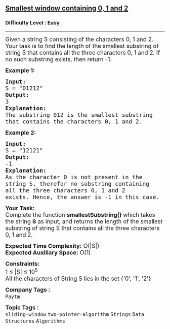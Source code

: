<h2><a href="https://practice.geeksforgeeks.org/problems/smallest-window-containing-0-1-and-2--170637/1?page=1&category=sliding-window&difficulty=Easy,Medium,Hard&status=unsolved&sortBy=latest">Smallest window containing 0, 1 and 2</a></h2><h3>Difficulty Level : Easy</h3><hr><div class="problems_problem_content__Xm_eO"><p><span style="font-size:18px">Given a string S consisting of the characters 0, 1 and 2. Your task is to find the length of the smallest substring of string S that contains all the three characters 0, 1 and 2. If no such substring exists, then return -1.</span></p>

<p><span style="font-size:18px"><strong>Example 1:</strong></span></p>

<pre><span style="font-size:18px"><strong>Input:</strong>
S = "01212"
<strong>Output:</strong>
3
<strong>Explanation:</strong>
The substring 012 is the smallest substring
that contains the characters 0, 1 and 2.
</span></pre>

<p><span style="font-size:18px"><strong>Example 2:</strong></span></p>

<pre><span style="font-size:18px"><strong>Input: </strong>
S = "12121"
<strong>Output:</strong>
-1
<strong>Explanation: </strong>
As the character 0 is not present in the
string S, therefor no substring containing
all the three characters 0, 1 and 2
exists. Hence, the answer is -1 in this case.</span></pre>

<p><span style="font-size:18px"><strong>Your Task:</strong><br>
Complete the function <strong>smallestSubstring()</strong> which takes the string <strong>S</strong> as input, and returns the length of the smallest substring of string S that contains all the three characters 0, 1 and 2.</span></p>

<p><span style="font-size:18px"><strong>Expected Time Complexity:</strong>&nbsp;O(|S|)<br>
<strong>Expected Auxiliary Space:</strong>&nbsp;O(1)</span></p>

<p><span style="font-size:18px"><strong>Constraints:</strong><br>
1 ≤ |S|&nbsp;≤ 10<sup>5</sup><br>
All the characters of String S lies in the set {'0', '1', '2'}</span></p>
</div><p><span style=font-size:18px><strong>Company Tags : </strong><br><code>Paytm</code>&nbsp;<br><p><span style=font-size:18px><strong>Topic Tags : </strong><br><code>sliding-window</code>&nbsp;<code>two-pointer-algorithm</code>&nbsp;<code>Strings</code>&nbsp;<code>Data Structures</code>&nbsp;<code>Algorithms</code>&nbsp;